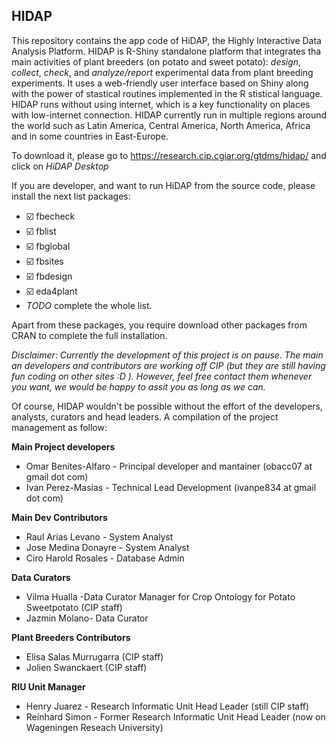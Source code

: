 
<!-- README.md is generated from README.Rmd. Please edit that file -->
## HIDAP

This repository contains the app code of HiDAP, the Highly Interactive Data Analysis Platform. HIDAP is R-Shiny standalone platform that integrates tha main activities of plant breeders (on potato and sweet potato): *design*, *collect*, *check*, and *analyze/report* experimental data from plant breeding experiments. It uses a web-friendly user interface based on Shiny along with the power of stastical routines implemented in the R stistical language. HIDAP runs without using internet, which is a key functionality on places with low-internet connection. HIDAP currently run in multiple regions around the world such as Latin America, Central America, North America, Africa and in some countries in East-Europe. 

To download it, please go to https://research.cip.cgiar.org/gtdms/hidap/ and click on *HiDAP Desktop*

If you are developer, and want to run HiDAP from the source code, please install the next list packages: 

- ☑️ fbecheck
- ☑️ fblist
- ☑️ fbglobal
- ☑️ fbsites
- ☑️ fbdesign
- ☑️ eda4plant
- *TODO* complete the whole list.

Apart from these packages, you require download other packages from CRAN to complete the full installation.

*Disclaimer*: *Currently the development of this project is on pause. The main an developers and contributors are working off CIP (but they are still having fun coding on other sites :D ). However, feel free contact them whenever you want, we would be happy to assit you as long as we can.* 

Of course, HIDAP wouldn't be possible without the effort of the developers, analysts, curators and head leaders. A compilation of the project management as follow:

**Main Project developers**

- Omar Benites-Alfaro - Principal developer and mantainer (obacc07 at gmail dot com) 
- Ivan Perez-Masias - Technical Lead Development (ivanpe834 at gmail dot com)

**Main Dev Contributors**

- Raul Arias Levano - System Analyst 
- Jose Medina Donayre - System Analyst
- Ciro Harold Rosales - Database Admin 

**Data Curators**
- Vilma Hualla -Data Curator Manager for Crop Ontology for Potato Sweetpotato (CIP staff)
- Jazmin Molano- Data Curator

**Plant Breeders Contributors**

- Elisa Salas Murrugarra (CIP staff)
- Jolien Swanckaert (CIP staff)


**RIU Unit Manager**
- Henry Juarez - Research Informatic Unit Head Leader (still CIP staff)
- Reinhard Simon - Former Research Informatic Unit Head Leader (now on Wageningen Reseach University)




